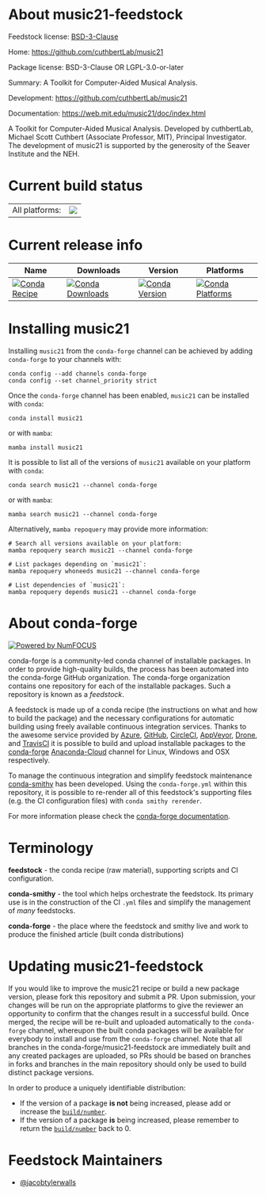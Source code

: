 About music21-feedstock
=======================

Feedstock license: [BSD-3-Clause](https://github.com/conda-forge/music21-feedstock/blob/main/LICENSE.txt)

Home: https://github.com/cuthbertLab/music21

Package license: BSD-3-Clause OR LGPL-3.0-or-later

Summary: A Toolkit for Computer-Aided Musical Analysis.

Development: https://github.com/cuthbertLab/music21

Documentation: https://web.mit.edu/music21/doc/index.html

A Toolkit for Computer-Aided Musical Analysis.
Developed by cuthbertLab, Michael Scott Cuthbert (Associate Professor, MIT), Principal Investigator.
The development of music21 is supported by the generosity of the Seaver Institute and the NEH.


Current build status
====================


<table><tr><td>All platforms:</td>
    <td>
      <a href="https://dev.azure.com/conda-forge/feedstock-builds/_build/latest?definitionId=11291&branchName=main">
        <img src="https://dev.azure.com/conda-forge/feedstock-builds/_apis/build/status/music21-feedstock?branchName=main">
      </a>
    </td>
  </tr>
</table>

Current release info
====================

| Name | Downloads | Version | Platforms |
| --- | --- | --- | --- |
| [![Conda Recipe](https://img.shields.io/badge/recipe-music21-green.svg)](https://anaconda.org/conda-forge/music21) | [![Conda Downloads](https://img.shields.io/conda/dn/conda-forge/music21.svg)](https://anaconda.org/conda-forge/music21) | [![Conda Version](https://img.shields.io/conda/vn/conda-forge/music21.svg)](https://anaconda.org/conda-forge/music21) | [![Conda Platforms](https://img.shields.io/conda/pn/conda-forge/music21.svg)](https://anaconda.org/conda-forge/music21) |

Installing music21
==================

Installing `music21` from the `conda-forge` channel can be achieved by adding `conda-forge` to your channels with:

```
conda config --add channels conda-forge
conda config --set channel_priority strict
```

Once the `conda-forge` channel has been enabled, `music21` can be installed with `conda`:

```
conda install music21
```

or with `mamba`:

```
mamba install music21
```

It is possible to list all of the versions of `music21` available on your platform with `conda`:

```
conda search music21 --channel conda-forge
```

or with `mamba`:

```
mamba search music21 --channel conda-forge
```

Alternatively, `mamba repoquery` may provide more information:

```
# Search all versions available on your platform:
mamba repoquery search music21 --channel conda-forge

# List packages depending on `music21`:
mamba repoquery whoneeds music21 --channel conda-forge

# List dependencies of `music21`:
mamba repoquery depends music21 --channel conda-forge
```


About conda-forge
=================

[![Powered by
NumFOCUS](https://img.shields.io/badge/powered%20by-NumFOCUS-orange.svg?style=flat&colorA=E1523D&colorB=007D8A)](https://numfocus.org)

conda-forge is a community-led conda channel of installable packages.
In order to provide high-quality builds, the process has been automated into the
conda-forge GitHub organization. The conda-forge organization contains one repository
for each of the installable packages. Such a repository is known as a *feedstock*.

A feedstock is made up of a conda recipe (the instructions on what and how to build
the package) and the necessary configurations for automatic building using freely
available continuous integration services. Thanks to the awesome service provided by
[Azure](https://azure.microsoft.com/en-us/services/devops/), [GitHub](https://github.com/),
[CircleCI](https://circleci.com/), [AppVeyor](https://www.appveyor.com/),
[Drone](https://cloud.drone.io/welcome), and [TravisCI](https://travis-ci.com/)
it is possible to build and upload installable packages to the
[conda-forge](https://anaconda.org/conda-forge) [Anaconda-Cloud](https://anaconda.org/)
channel for Linux, Windows and OSX respectively.

To manage the continuous integration and simplify feedstock maintenance
[conda-smithy](https://github.com/conda-forge/conda-smithy) has been developed.
Using the ``conda-forge.yml`` within this repository, it is possible to re-render all of
this feedstock's supporting files (e.g. the CI configuration files) with ``conda smithy rerender``.

For more information please check the [conda-forge documentation](https://conda-forge.org/docs/).

Terminology
===========

**feedstock** - the conda recipe (raw material), supporting scripts and CI configuration.

**conda-smithy** - the tool which helps orchestrate the feedstock.
                   Its primary use is in the construction of the CI ``.yml`` files
                   and simplify the management of *many* feedstocks.

**conda-forge** - the place where the feedstock and smithy live and work to
                  produce the finished article (built conda distributions)


Updating music21-feedstock
==========================

If you would like to improve the music21 recipe or build a new
package version, please fork this repository and submit a PR. Upon submission,
your changes will be run on the appropriate platforms to give the reviewer an
opportunity to confirm that the changes result in a successful build. Once
merged, the recipe will be re-built and uploaded automatically to the
`conda-forge` channel, whereupon the built conda packages will be available for
everybody to install and use from the `conda-forge` channel.
Note that all branches in the conda-forge/music21-feedstock are
immediately built and any created packages are uploaded, so PRs should be based
on branches in forks and branches in the main repository should only be used to
build distinct package versions.

In order to produce a uniquely identifiable distribution:
 * If the version of a package **is not** being increased, please add or increase
   the [``build/number``](https://docs.conda.io/projects/conda-build/en/latest/resources/define-metadata.html#build-number-and-string).
 * If the version of a package **is** being increased, please remember to return
   the [``build/number``](https://docs.conda.io/projects/conda-build/en/latest/resources/define-metadata.html#build-number-and-string)
   back to 0.

Feedstock Maintainers
=====================

* [@jacobtylerwalls](https://github.com/jacobtylerwalls/)

